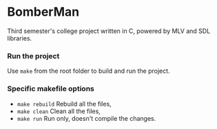 # BomberMan

Third semester's college project written in C, powered by MLV and SDL libraries.


### Run the project

Use `make` from the root folder to build and run the project.


### Specific makefile options

* `make rebuild` Rebuild all the files,
* `make clean` Clean all the files,
* `make run` Run only, doesn't compile the changes.
